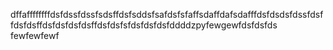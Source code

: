 dffaffffffffdsfdssfdssfsdsffdsfsddsfsafdsfsfaffsdaffdafsdafffdsfdsdsfdssfdsffdsfdsffdsfdsfdsfdsffdsfdsfsfdsfdsfdsfddddzpyfewgewfdsfdsfds
fewfewfewf
